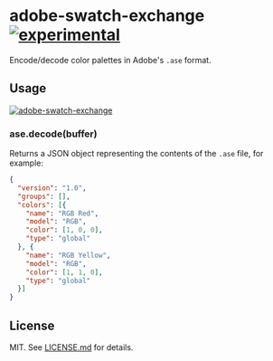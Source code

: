 # adobe-swatch-exchange [![experimental](http://hughsk.github.io/stability-badges/dist/experimental.svg)](http://github.com/hughsk/stability-badges) #

Encode/decode color palettes in Adobe's `.ase` format.

## Usage ##

[![adobe-swatch-exchange](https://nodei.co/npm/adobe-swatch-exchange.png?mini=true)](https://nodei.co/npm/adobe-swatch-exchange)

### ase.decode(buffer) ###

Returns a JSON object representing the contents of the `.ase` file, for example:

``` json
{
  "version": "1.0",
  "groups": [],
  "colors": [{
    "name": "RGB Red",
    "model": "RGB",
    "color": [1, 0, 0],
    "type": "global"
  }, {
    "name": "RGB Yellow",
    "model": "RGB",
    "color": [1, 1, 0],
    "type": "global"
  }]
}
```

## License ##

MIT. See [LICENSE.md](http://github.com/hughsk/adobe-swatch-exchange/blob/master/LICENSE.md) for details.
